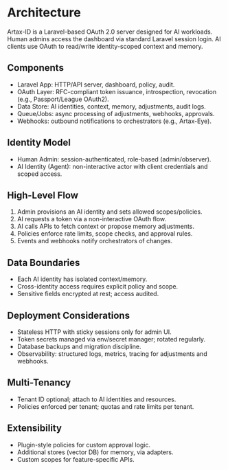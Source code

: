 # Architecture

Artax-ID is a Laravel-based OAuth 2.0 server designed for AI workloads. Human admins access the dashboard via standard Laravel session login. AI clients use OAuth to read/write identity-scoped context and memory.

## Components
- Laravel App: HTTP/API server, dashboard, policy, audit.
- OAuth Layer: RFC-compliant token issuance, introspection, revocation (e.g., Passport/League OAuth2).
- Data Store: AI identities, context, memory, adjustments, audit logs.
- Queue/Jobs: async processing of adjustments, webhooks, approvals.
- Webhooks: outbound notifications to orchestrators (e.g., Artax-Eye).

## Identity Model
- Human Admin: session-authenticated, role-based (admin/observer).
- AI Identity (Agent): non-interactive actor with client credentials and scoped access.

## High-Level Flow
1. Admin provisions an AI identity and sets allowed scopes/policies.
2. AI requests a token via a non-interactive OAuth flow.
3. AI calls APIs to fetch context or propose memory adjustments.
4. Policies enforce rate limits, scope checks, and approval rules.
5. Events and webhooks notify orchestrators of changes.

## Data Boundaries
- Each AI identity has isolated context/memory.
- Cross-identity access requires explicit policy and scope.
- Sensitive fields encrypted at rest; access audited.

## Deployment Considerations
- Stateless HTTP with sticky sessions only for admin UI.
- Token secrets managed via env/secret manager; rotated regularly.
- Database backups and migration discipline.
- Observability: structured logs, metrics, tracing for adjustments and webhooks.

## Multi-Tenancy
- Tenant ID optional; attach to AI identities and resources.
- Policies enforced per tenant; quotas and rate limits per tenant.

## Extensibility
- Plugin-style policies for custom approval logic.
- Additional stores (vector DB) for memory, via adapters.
- Custom scopes for feature-specific APIs.